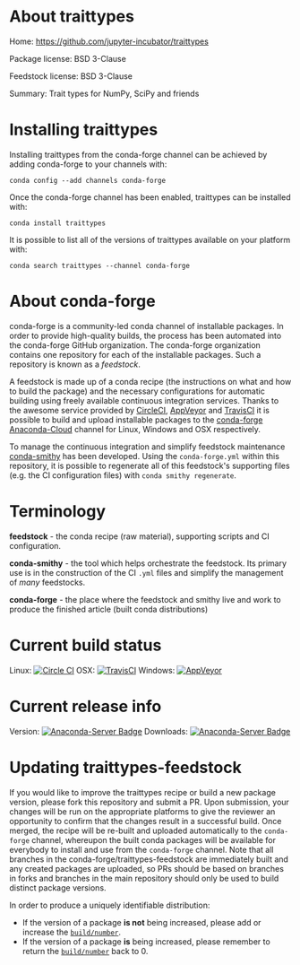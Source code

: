 About traittypes
================

Home: https://github.com/jupyter-incubator/traittypes

Package license: BSD 3-Clause

Feedstock license: BSD 3-Clause

Summary: Trait types for NumPy, SciPy and friends



Installing traittypes
=====================

Installing traittypes from the conda-forge channel can be achieved by adding conda-forge to your channels with:

```
conda config --add channels conda-forge
```

Once the conda-forge channel has been enabled, traittypes can be installed with:

```
conda install traittypes
```

It is possible to list all of the versions of traittypes available on your platform with:

```
conda search traittypes --channel conda-forge
```


About conda-forge
=================

conda-forge is a community-led conda channel of installable packages.
In order to provide high-quality builds, the process has been automated into the
conda-forge GitHub organization. The conda-forge organization contains one repository
for each of the installable packages. Such a repository is known as a *feedstock*.

A feedstock is made up of a conda recipe (the instructions on what and how to build
the package) and the necessary configurations for automatic building using freely
available continuous integration services. Thanks to the awesome service provided by
[CircleCI](https://circleci.com/), [AppVeyor](http://www.appveyor.com/)
and [TravisCI](https://travis-ci.org/) it is possible to build and upload installable
packages to the [conda-forge](https://anaconda.org/conda-forge)
[Anaconda-Cloud](http://docs.anaconda.org/) channel for Linux, Windows and OSX respectively.

To manage the continuous integration and simplify feedstock maintenance
[conda-smithy](http://github.com/conda-forge/conda-smithy) has been developed.
Using the ``conda-forge.yml`` within this repository, it is possible to regenerate all of
this feedstock's supporting files (e.g. the CI configuration files) with ``conda smithy regenerate``.


Terminology
===========

**feedstock** - the conda recipe (raw material), supporting scripts and CI configuration.

**conda-smithy** - the tool which helps orchestrate the feedstock.
                   Its primary use is in the construction of the CI ``.yml`` files
                   and simplify the management of *many* feedstocks.

**conda-forge** - the place where the feedstock and smithy live and work to
                  produce the finished article (built conda distributions)

Current build status
====================

Linux: [![Circle CI](https://circleci.com/gh/conda-forge/traittypes-feedstock.svg?style=shield)](https://circleci.com/gh/conda-forge/traittypes-feedstock)
OSX: [![TravisCI](https://travis-ci.org/conda-forge/traittypes-feedstock.svg?branch=master)](https://travis-ci.org/conda-forge/traittypes-feedstock)
Windows: [![AppVeyor](https://ci.appveyor.com/api/projects/status/github/conda-forge/traittypes-feedstock?svg=True)](https://ci.appveyor.com/project/conda-forge/traittypes-feedstock/branch/master)

Current release info
====================
Version: [![Anaconda-Server Badge](https://anaconda.org/conda-forge/traittypes/badges/version.svg)](https://anaconda.org/conda-forge/traittypes)
Downloads: [![Anaconda-Server Badge](https://anaconda.org/conda-forge/traittypes/badges/downloads.svg)](https://anaconda.org/conda-forge/traittypes)


Updating traittypes-feedstock
=============================

If you would like to improve the traittypes recipe or build a new
package version, please fork this repository and submit a PR. Upon submission,
your changes will be run on the appropriate platforms to give the reviewer an
opportunity to confirm that the changes result in a successful build. Once
merged, the recipe will be re-built and uploaded automatically to the
`conda-forge` channel, whereupon the built conda packages will be available for
everybody to install and use from the `conda-forge` channel.
Note that all branches in the conda-forge/traittypes-feedstock are
immediately built and any created packages are uploaded, so PRs should be based
on branches in forks and branches in the main repository should only be used to
build distinct package versions.

In order to produce a uniquely identifiable distribution:
 * If the version of a package **is not** being increased, please add or increase
   the [``build/number``](http://conda.pydata.org/docs/building/meta-yaml.html#build-number-and-string).
 * If the version of a package **is** being increased, please remember to return
   the [``build/number``](http://conda.pydata.org/docs/building/meta-yaml.html#build-number-and-string)
   back to 0.

